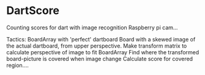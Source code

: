 # DartScore
Counting scores for dart with image recognition
Raspberry pi cam...

Tactics:
BoardArray with 'perfect' dartboard
Board with a skewed image of the actual dartboard, from upper perspective.
Make transform matrix to calculate perspective of image to fit BoardArray
Find where the transformed board-picture is covered when image change
Calculate score for covered region....